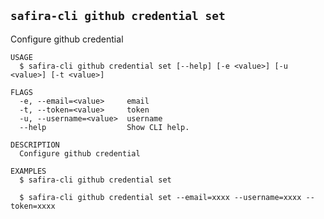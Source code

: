 <!-- order:17 -->
<!-- PLEASE! Don't edit this file, auto generated! -->

## `safira-cli github credential set`

Configure github credential

```
USAGE
  $ safira-cli github credential set [--help] [-e <value>] [-u <value>] [-t <value>]

FLAGS
  -e, --email=<value>     email
  -t, --token=<value>     token
  -u, --username=<value>  username
  --help                  Show CLI help.

DESCRIPTION
  Configure github credential

EXAMPLES
  $ safira-cli github credential set

  $ safira-cli github credential set --email=xxxx --username=xxxx --token=xxxx
```
